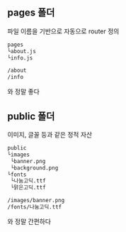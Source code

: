 ## pages 폴더

파일 이름을 기반으로 자동으로 router 정의

```bash
pages
└about.js
└info.js

/about
/info
```

와 정말 좋다

## public 폴더

이미지, 글꼴 등과 같은 정적 자산

```bash
public
└images
 └banner.png
 └background.png
└fonts
 └나눔고딕.ttf
 └맑은고딕.ttf

/images/banner.png
/fonts/나눔고딕.ttf
```

와 정말 간편하다
